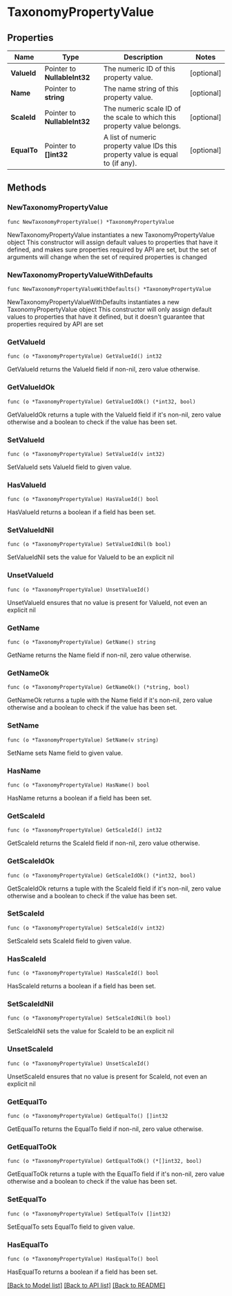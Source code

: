 # TaxonomyPropertyValue

## Properties

Name | Type | Description | Notes
------------ | ------------- | ------------- | -------------
**ValueId** | Pointer to **NullableInt32** | The numeric ID of this property value. | [optional] 
**Name** | Pointer to **string** | The name string of this property value. | [optional] 
**ScaleId** | Pointer to **NullableInt32** | The numeric scale ID of the scale to which this property value belongs. | [optional] 
**EqualTo** | Pointer to **[]int32** | A list of numeric property value IDs this property value is equal to (if any). | [optional] 

## Methods

### NewTaxonomyPropertyValue

`func NewTaxonomyPropertyValue() *TaxonomyPropertyValue`

NewTaxonomyPropertyValue instantiates a new TaxonomyPropertyValue object
This constructor will assign default values to properties that have it defined,
and makes sure properties required by API are set, but the set of arguments
will change when the set of required properties is changed

### NewTaxonomyPropertyValueWithDefaults

`func NewTaxonomyPropertyValueWithDefaults() *TaxonomyPropertyValue`

NewTaxonomyPropertyValueWithDefaults instantiates a new TaxonomyPropertyValue object
This constructor will only assign default values to properties that have it defined,
but it doesn't guarantee that properties required by API are set

### GetValueId

`func (o *TaxonomyPropertyValue) GetValueId() int32`

GetValueId returns the ValueId field if non-nil, zero value otherwise.

### GetValueIdOk

`func (o *TaxonomyPropertyValue) GetValueIdOk() (*int32, bool)`

GetValueIdOk returns a tuple with the ValueId field if it's non-nil, zero value otherwise
and a boolean to check if the value has been set.

### SetValueId

`func (o *TaxonomyPropertyValue) SetValueId(v int32)`

SetValueId sets ValueId field to given value.

### HasValueId

`func (o *TaxonomyPropertyValue) HasValueId() bool`

HasValueId returns a boolean if a field has been set.

### SetValueIdNil

`func (o *TaxonomyPropertyValue) SetValueIdNil(b bool)`

 SetValueIdNil sets the value for ValueId to be an explicit nil

### UnsetValueId
`func (o *TaxonomyPropertyValue) UnsetValueId()`

UnsetValueId ensures that no value is present for ValueId, not even an explicit nil
### GetName

`func (o *TaxonomyPropertyValue) GetName() string`

GetName returns the Name field if non-nil, zero value otherwise.

### GetNameOk

`func (o *TaxonomyPropertyValue) GetNameOk() (*string, bool)`

GetNameOk returns a tuple with the Name field if it's non-nil, zero value otherwise
and a boolean to check if the value has been set.

### SetName

`func (o *TaxonomyPropertyValue) SetName(v string)`

SetName sets Name field to given value.

### HasName

`func (o *TaxonomyPropertyValue) HasName() bool`

HasName returns a boolean if a field has been set.

### GetScaleId

`func (o *TaxonomyPropertyValue) GetScaleId() int32`

GetScaleId returns the ScaleId field if non-nil, zero value otherwise.

### GetScaleIdOk

`func (o *TaxonomyPropertyValue) GetScaleIdOk() (*int32, bool)`

GetScaleIdOk returns a tuple with the ScaleId field if it's non-nil, zero value otherwise
and a boolean to check if the value has been set.

### SetScaleId

`func (o *TaxonomyPropertyValue) SetScaleId(v int32)`

SetScaleId sets ScaleId field to given value.

### HasScaleId

`func (o *TaxonomyPropertyValue) HasScaleId() bool`

HasScaleId returns a boolean if a field has been set.

### SetScaleIdNil

`func (o *TaxonomyPropertyValue) SetScaleIdNil(b bool)`

 SetScaleIdNil sets the value for ScaleId to be an explicit nil

### UnsetScaleId
`func (o *TaxonomyPropertyValue) UnsetScaleId()`

UnsetScaleId ensures that no value is present for ScaleId, not even an explicit nil
### GetEqualTo

`func (o *TaxonomyPropertyValue) GetEqualTo() []int32`

GetEqualTo returns the EqualTo field if non-nil, zero value otherwise.

### GetEqualToOk

`func (o *TaxonomyPropertyValue) GetEqualToOk() (*[]int32, bool)`

GetEqualToOk returns a tuple with the EqualTo field if it's non-nil, zero value otherwise
and a boolean to check if the value has been set.

### SetEqualTo

`func (o *TaxonomyPropertyValue) SetEqualTo(v []int32)`

SetEqualTo sets EqualTo field to given value.

### HasEqualTo

`func (o *TaxonomyPropertyValue) HasEqualTo() bool`

HasEqualTo returns a boolean if a field has been set.


[[Back to Model list]](../README.md#documentation-for-models) [[Back to API list]](../README.md#documentation-for-api-endpoints) [[Back to README]](../README.md)


